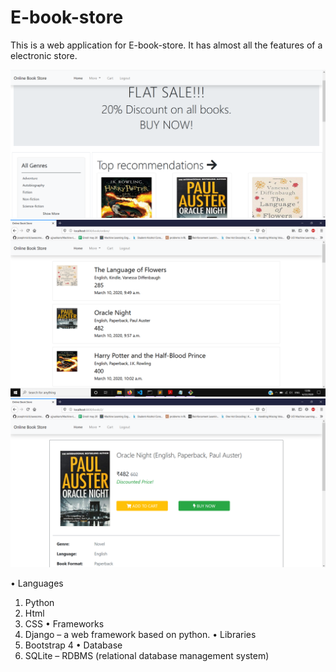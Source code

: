 # E-book-store

This is a web application for E-book-store. It has almost all the features of a electronic store.

![Image file of the web app](https://github.com/lalitchandora/E-book-store/blob/master/screenshot/site.png)
![Image file of the web app](https://github.com/lalitchandora/E-book-store/blob/master/screenshot/site2.png)
![Image file of the web app](https://github.com/lalitchandora/E-book-store/blob/master/screenshot/site3.png)





•	Languages
1.	Python
2.	Html
3.	CSS
•	Frameworks
1.	Django – a web framework based on python.
•	Libraries
1.	Bootstrap	4
•	Database
1.	SQLite – RDBMS (relational database management system)

